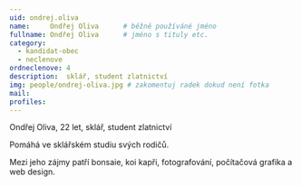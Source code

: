 ```yaml
---
uid: ondrej.oliva
name:     Ondřej Oliva   	# běžně používáné jméno
fullname: Ondřej Oliva   	# jméno s tituly etc.
category:
  - kandidat-obec
  - neclenove
ordneclenove: 4  
description:  sklář, student zlatnictví
img: people/ondrej-oliva.jpg # zakomentuj radek dokud není fotka
mail:
profiles:
---
```


Ondřej Oliva, 22 let, sklář, student zlatnictví

Pomáhá ve sklářském studiu svých rodičů.

Mezi jeho zájmy patří bonsaie, koi kapři, fotografování, počítačová grafika a web design.
